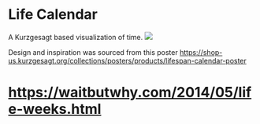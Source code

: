 # Life Calendar

A Kurzgesagt based visualization of time.
![](/public/demo.png)

Design and inspiration was sourced from this poster https://shop-us.kurzgesagt.org/collections/posters/products/lifespan-calendar-poster
# https://waitbutwhy.com/2014/05/life-weeks.html
